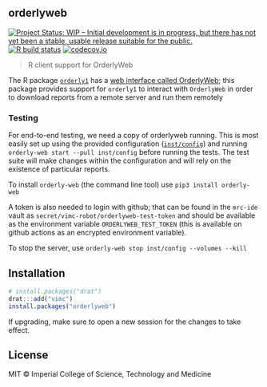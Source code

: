 ## orderlyweb

<!-- badges: start -->
[![Project Status: WIP – Initial development is in progress, but there has not yet been a stable, usable release suitable for the public.](https://www.repostatus.org/badges/latest/wip.svg)](https://www.repostatus.org/#wip)
[![R build status](https://github.com/vimc/orderlyweb/workflows/R-CMD-check/badge.svg)](https://github.com/vimc/orderlyweb/actions)
[![codecov.io](https://codecov.io/github/vimc/orderlyweb/coverage.svg?branch=master)](https://codecov.io/github/vimc/orderlyweb?branch=master)
<!-- badges: end -->

> R client support for OrderlyWeb

The R package [`orderly1`](https://github.com/vimc/orderly1) has a [web interface called OrderlyWeb](https://github.com/vimc/orderly-web); this package provides support for `orderly1` to interact with `OrderlyWeb` in order to download reports from a remote server and run them remotely

### Testing

For end-to-end testing, we need a copy of orderlyweb running.  This is most easily set up using the provided configuration ([`inst/config`](inst/config)) and running `orderly-web start --pull inst/config` before running the tests.  The test suite will make changes within the configuration and will rely on the existence of particular reports.

To install `orderly-web` (the command line tool) use `pip3 install orderly-web`

A token is also needed to login with github; that can be found in the `mrc-ide` vault as `secret/vimc-robot/orderlyweb-test-token` and should be available as the environment variable `ORDERLYWEB_TEST_TOKEN` (this is available on github actions as an encrypted environment variable).

To stop the server, use `orderly-web stop inst/config --volumes --kill`

## Installation

```r
# install.packages("drat")
drat:::add("vimc")
install.packages("orderlyweb")
```

If upgrading, make sure to open a new session for the changes to take effect.

## License

MIT © Imperial College of Science, Technology and Medicine
